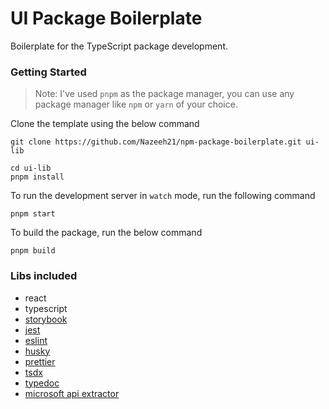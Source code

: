# UI Package Boilerplate

Boilerplate for the TypeScript package development.

### Getting Started

> Note: I've used `pnpm` as the package manager, you can use any package manager like `npm` or `yarn` of your choice.

Clone the template using the below command

```shell
git clone https://github.com/Nazeeh21/npm-package-boilerplate.git ui-lib

cd ui-lib
pnpm install
```

To run the development server in `watch` mode, run the following command

```shell
pnpm start
```

To build the package, run the below command

```shell
pnpm build
```

### Libs included

- react
- typescript
- [storybook](https://storybook.js.org/)
- [jest](https://jestjs.io/)
- [eslint](https://eslint.org/)
- [husky](https://typicode.github.io/husky/)
- [prettier](https://prettier.io/)
- [tsdx](https://tsdx.io/)
- [typedoc](https://typedoc.org/)
- [microsoft api extractor](https://api-extractor.com/)
